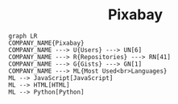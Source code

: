 <h1 align="center">Pixabay</h1>

```mermaid
graph LR
COMPANY_NAME{Pixabay}
COMPANY_NAME ---> U{Users} ---> UN[6]
COMPANY_NAME ---> R{Repositories} ---> RN[41]
COMPANY_NAME ---> G{Gists} ---> GN[1]
COMPANY_NAME ---> ML{Most Used<br>Languages}
ML --> JavaScript[JavaScript]
ML --> HTML[HTML]
ML --> Python[Python]
```

